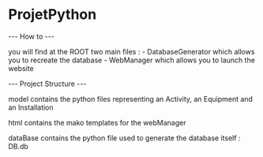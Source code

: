 # ProjetPython

--- How to ---

you will find at the ROOT two main files : 
	- DatabaseGenerator which allows you to recreate the database
	- WebManager which allows you to launch the website

--- Project Structure ---

model contains the python files representing an Activity, an Equipment 
	 and an Installation

html contains the mako templates for the webManager

dataBase contains the python file used to generate the database itself : DB.db

